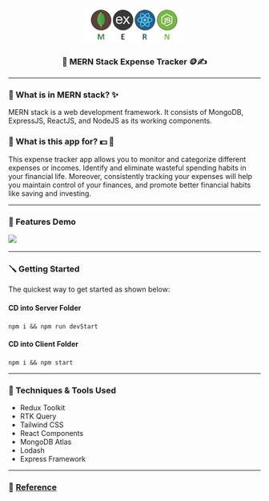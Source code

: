<p align="center">
<img src="./client/public/mern.png" alt="Logo" width="40%" height="30%" justify-items="center"/>
<h3 align="center">🎉 MERN Stack Expense Tracker 🪙✍️</h3>
</p>

---

### 🔎 What is in MERN stack? ✨
MERN stack is a web development framework. It consists of MongoDB, ExpressJS, ReactJS, and NodeJS as its working components.

### 🎈 What is this app for? 💵 🏧
This expense tracker app allows you to monitor and categorize different expenses or incomes. Identify and eliminate wasteful spending habits in your financial life. Moreover, consistently tracking your expenses will help you maintain control of your finances, and promote better financial habits like saving and investing.

---

### 📢 Features Demo 

![](./client/public/demo.gif)

---

### 🪛 Getting Started

The quickest way to get started as shown below:

#### CD into Server Folder 

 `npm i && npm run devStart`

#### CD into Client Folder 

 `npm i && npm start`

---

### 🔩 Techniques & Tools Used

* Redux Toolkit
* RTK Query
* Tailwind CSS
* React Components
* MongoDB Atlas
* Lodash
* Express Framework

---

### 🚩 [Reference](https://youtu.be/mhM-blTHBz8 "Reference")